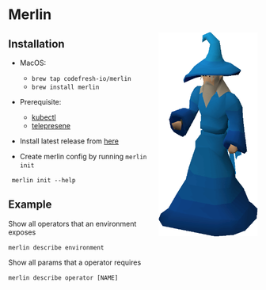 # Merlin

<img src="https://github.com/codefresh-io/merlin/blob/master/Merlin.png?raw=true" width="200" align="right">


## Installation
* MacOS:
  * `brew tap codefresh-io/merlin`
  * `brew install merlin`

* Prerequisite:
    * [kubectl](https://kubernetes.io/docs/tasks/tools/install-kubectl/#install-kubectl)
    * [telepresene](https://github.com/telepresenceio/telepresence)
* Install latest release from [here](https://github.com/codefresh-io/merlin/releases)

* Create merlin config by running `merlin init`
 ```
  merlin init --help
 ```

 ## Example

Show all operators that an environment exposes
```
merlin describe environment
```

Show all params that a operator requires
```
merlin describe operator [NAME]
```
